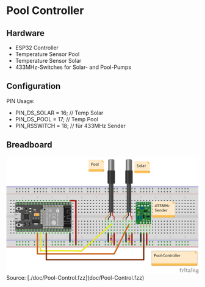 # Pool Controller

## Hardware

* ESP32 Controller
* Temperature Sensor Pool
* Temperature Sensor Solar
* 433MHz-Switches for Solar- and Pool-Pumps

## Configuration

PIN Usage:
* PIN_DS_SOLAR = 16; // Temp Solar
* PIN_DS_POOL  = 17; // Temp Pool
* PIN_RSSWITCH = 18; // für 433MHz Sender

## Breadboard

<img src="./doc/Pool-Control_Steckplatine.png" />
Source: [./doc/Pool-Control.fzz](doc/Pool-Control.fzz)
